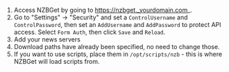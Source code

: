 1. Access NZBGet by going to https://nzbget._yourdomain.com_.
2. Go to "Settings" -> "Security" and set a `ControlUsername` and `ControlPassword`, then set an `AddUsername` and `AddPassword` to protect API access. Select `Form Auth`, then click `Save` and `Reload`.
3. Add your news servers
4. Download paths have already been specified, no need to change those.
4. If you want to use scripts, place them in `/opt/scripts/nzb` - this is where NZBGet will load scripts from.